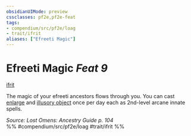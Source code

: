 ```yaml
---
obsidianUIMode: preview
cssclasses: pf2e,pf2e-feat
tags:
- compendium/src/pf2e/loag
- trait/ifrit
aliases: ["Efreeti Magic"]
---
```

# Efreeti Magic  *Feat 9*  
[ifrit](rules/traits/ifrit-b2.md "Ifrit Ancestry & Heritage Trait")  


The magic of your efreeti ancestors flows through you. You can cast [enlarge](compendium/spells/enlarge.md) and [illusory object](compendium/spells/illusory-object.md) once per day each as 2nd-level arcane innate spells.

*Source: Lost Omens: Ancestry Guide p. 104*  
%% #compendium/src/pf2e/loag #trait/ifrit %%
